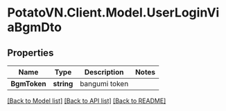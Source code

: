 # PotatoVN.Client.Model.UserLoginViaBgmDto

## Properties

Name | Type | Description | Notes
------------ | ------------- | ------------- | -------------
**BgmToken** | **string** | bangumi token | 

[[Back to Model list]](../README.md#documentation-for-models) [[Back to API list]](../README.md#documentation-for-api-endpoints) [[Back to README]](../README.md)

